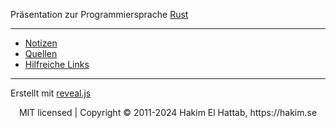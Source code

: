 Präsentation zur Programmiersprache [Rust](https://rust-lang.org)

---

- [Notizen](https://github.com/jansdump/jansdump.github.io/blob/main/Rust%20GFS.md)
- [Quellen](https://github.com/jansdump/jansdump.github.io/blob/main/Quellen.md)
- [Hilfreiche Links](https://github.com/jansdump/jansdump.github.io/blob/main/Links.md)

---

Erstellt mit [reveal.js](https://revealjs.com)

<div align="center">
  MIT licensed | Copyright © 2011-2024 Hakim El Hattab, https://hakim.se
</div>
